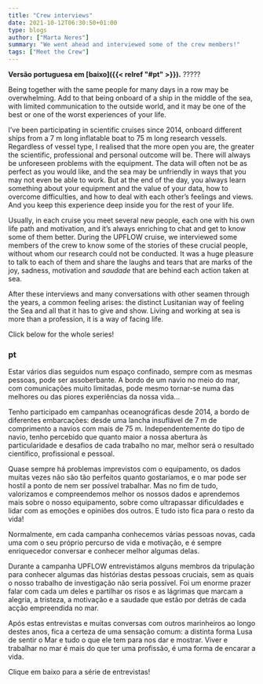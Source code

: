 ```yaml
---
title: "Crew interviews"
date: 2021-10-12T06:30:50+01:00
type: blogs
author: ["Marta Neres"]
summary: "We went ahead and interviewed some of the crew members!"
tags: ["Meet the Crew"]
---
```


**Versão portuguesa em [baixo]({{< relref "#pt" >}}).**  ?????

Being together with the same people for many days in a row may be overwhelming. Add to that being onboard of a ship in the middle of the sea, with limited communication to the outside world, and it may be one of the best or one of the worst experiences of your life.

I’ve been participating in scientific cruises since 2014, onboard different ships from a 7 m long inflatable boat to 75 m long research vessels. Regardless of vessel type, I realised that the more open you are, the greater the scientific, professional and personal outcome will be. There will always be unforeseen problems with the equipment. The data will often not be as perfect as you would like, and the sea may be unfriendly in ways that you may not even be able to work. But at the end of the day, you always learn something about your equipment and the value of your data, how to overcome difficulties, and how to deal with each other’s feelings and views. And you keep this experience deep inside you for the rest of your life.

Usually, in each cruise you meet several new people, each one with his own life path and motivation, and it’s always enriching to chat and get to know some of them better. During the UPFLOW cruise, we interviewed some members of the crew to know some of the stories of these crucial people, without whom our research could not be conducted. It was a huge pleasure to talk to each of them and share the laughs and tears that are marks of the joy, sadness, motivation and *saudade* that are behind each action taken at sea.

After these interviews and many conversations with other seamen through the years, a common feeling arises: the distinct Lusitanian way of feeling the Sea and all that it has to give and show. Living and working at sea is more than a profession, it is a way of facing life. 


Click below for the whole series!


### pt

Estar vários dias seguidos num espaço confinado, sempre com as mesmas pessoas, pode ser assoberbante. A bordo de um navio no meio do mar, com comunicações muito limitadas, pode mesmo tornar-se numa das melhores ou das piores experiências da nossa vida... 

Tenho participado em campanhas oceanográficas desde 2014, a bordo de diferentes embarcações: desde uma lancha insuflável de 7 m de comprimento a navios com mais de 75 m. Independentemente do tipo de navio, tenho percebido que quanto maior a nossa abertura às particularidade e desafios de cada trabalho no mar, melhor será o resultado científico, profissional e pessoal. 

Quase sempre há problemas imprevistos com o equipamento, os dados muitas vezes não são tão perfeitos quanto gostaríamos, e o mar pode ser hostil a ponto de nem ser possível trabalhar. Mas no fim de tudo, valorizamos e compreendemos melhor os nossos dados e aprendemos mais sobre o nosso equipamento, sobre como ultrapassar dificuldades e lidar com as emoções e opiniões dos outros. E tudo isto fica para o resto da vida!

Normalmente, em cada campanha conhecemos várias pessoas novas, cada uma com o seu próprio percurso de vida e motivação, e é sempre enriquecedor conversar e conhecer melhor algumas delas. 

Durante a campanha UPFLOW entrevistámos alguns membros da tripulação para conhecer algumas das histórias destas pessoas cruciais, sem as quais o nosso trabalho de investigação não seria possível. Foi um enorme prazer falar com cada um deles e partilhar os risos e as lágrimas que marcam a alegria, a tristeza, a motivação e a saudade que estão por detrás de cada acção empreendida no mar. 

Após estas entrevistas e muitas conversas com outros marinheiros ao longo destes anos, fica a certeza de uma sensação comum: a distinta forma Lusa de sentir o Mar e tudo o que ele tem para nos dar e mostrar. Viver e trabalhar no mar é mais do que ter uma profissão, é uma forma de encarar a vida. 


Clique em baixo para a série de entrevistas!
